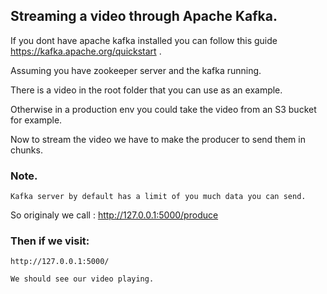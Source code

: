 ## Streaming a video through Apache Kafka.

If you dont have apache kafka installed you can follow this guide https://kafka.apache.org/quickstart .

Assuming you have zookeeper server and the kafka running.

There is a video in the root folder that you can use as an example.

Otherwise in a production env you could take the video from an S3 bucket for example.

Now to stream the video we have to make the producer to send them in chunks.

### Note.

    Kafka server by default has a limit of you much data you can send.

So originaly we call : http://127.0.0.1:5000/produce

### Then if we visit:

    http://127.0.0.1:5000/

    We should see our video playing.
